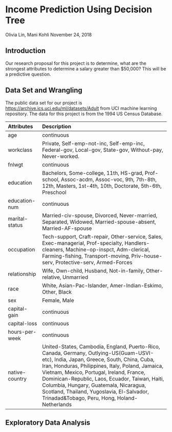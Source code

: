 Income Prediction Using Decision Tree
================
Olivia Lin, Mani Kohli
November 24, 2018

Introduction
------------

Our research proposal for this project is to determine, what are the strongest attributes to determine a salary greater than $50,000? This will be a predictive question.

Data Set and Wrangling
----------------------

The public data set for our project is <https://archive.ics.uci.edu/ml/datasets/Adult> from UCI machine learning repository. The data for this project is from the 1994 US Census Database.

| Attributes     | Description                                                                                                                                                                                                                                                                                                                                                                                                                    |
|:---------------|:-------------------------------------------------------------------------------------------------------------------------------------------------------------------------------------------------------------------------------------------------------------------------------------------------------------------------------------------------------------------------------------------------------------------------------|
| age            | continuous                                                                                                                                                                                                                                                                                                                                                                                                                     |
| workclass      | Private, Self-emp-not-inc, Self-emp-inc, Federal-gov, Local-gov, State-gov, Without-pay, Never-worked.                                                                                                                                                                                                                                                                                                                         |
| fnlwgt         | continuous                                                                                                                                                                                                                                                                                                                                                                                                                     |
| education      | Bachelors, Some-college, 11th, HS-grad, Prof-school, Assoc-acdm, Assoc-voc, 9th, 7th-8th, 12th, Masters, 1st-4th, 10th, Doctorate, 5th-6th, Preschool                                                                                                                                                                                                                                                                          |
| education-num  | continuous                                                                                                                                                                                                                                                                                                                                                                                                                     |
| marital-status | Married-civ-spouse, Divorced, Never-married, Separated, Widowed, Married-spouse-absent, Married-AF-spouse                                                                                                                                                                                                                                                                                                                      |
| occupation     | Tech-support, Craft-repair, Other-service, Sales, Exec-managerial, Prof-specialty, Handlers-cleaners, Machine-op-inspct, Adm-clerical, Farming-fishing, Transport-moving, Priv-house-serv, Protective-serv, Armed-Forces                                                                                                                                                                                                       |
| relationship   | Wife, Own-child, Husband, Not-in-family, Other-relative, Unmarried                                                                                                                                                                                                                                                                                                                                                             |
| race           | White, Asian-Pac-Islander, Amer-Indian-Eskimo, Other, Black                                                                                                                                                                                                                                                                                                                                                                    |
| sex            | Female, Male                                                                                                                                                                                                                                                                                                                                                                                                                   |
| capital-gain   | continuous                                                                                                                                                                                                                                                                                                                                                                                                                     |
| capital-loss   | continuous                                                                                                                                                                                                                                                                                                                                                                                                                     |
| hours-per-week | continuous                                                                                                                                                                                                                                                                                                                                                                                                                     |
| native-country | United-States, Cambodia, England, Puerto-Rico, Canada, Germany, Outlying-US(Guam-USVI-etc), India, Japan, Greece, South, China, Cuba, Iran, Honduras, Philippines, Italy, Poland, Jamaica, Vietnam, Mexico, Portugal, Ireland, France, Dominican-Republic, Laos, Ecuador, Taiwan, Haiti, Columbia, Hungary, Guatemala, Nicaragua, Scotland, Thailand, Yugoslavia, El-Salvador, Trinadad&Tobago, Peru, Hong, Holand-Netherlands |

Exploratory Data Analysis
-------------------------
